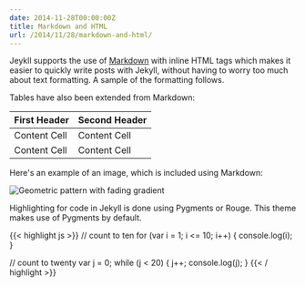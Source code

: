```yaml
---
date: 2014-11-28T00:00:00Z
title: Markdown and HTML
url: /2014/11/28/markdown-and-html/
---
```


Jeykll supports the use of [Markdown](http://daringfireball.net/projects/markdown/syntax) with inline HTML tags which makes it easier to quickly write posts with Jekyll, without having to worry too much about text formatting. A sample of the formatting follows.

Tables have also been extended from Markdown:

First Header  | Second Header
------------- | -------------
Content Cell  | Content Cell
Content Cell  | Content Cell

Here's an example of an image, which is included using Markdown:

![Geometric pattern with fading gradient](/img/sample_feature_img_2.png)

Highlighting for code in Jekyll is done using Pygments or Rouge. This theme makes use of Pygments by default.

{{< highlight js >}}
// count to ten
for (var i = 1; i <= 10; i++) {
    console.log(i);
}

// count to twenty
var j = 0;
while (j < 20) {
    j++;
    console.log(j);
}
{{< / highlight >}}